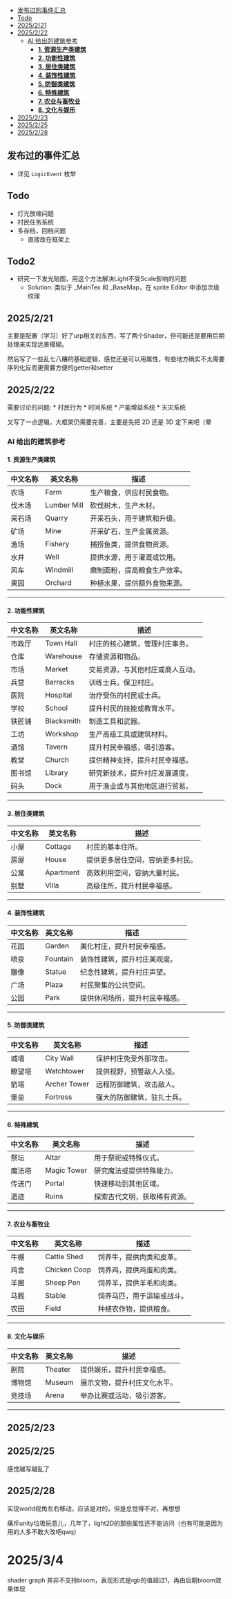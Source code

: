 - [发布过的事件汇总](#发布过的事件汇总)
- [Todo](#todo)
- [2025/2/21](#2025221)
- [2025/2/22](#2025222)
	- [AI 给出的建筑参考](#ai-给出的建筑参考)
		- [**1. 资源生产类建筑**](#1-资源生产类建筑)
		- [**2. 功能性建筑**](#2-功能性建筑)
		- [**3. 居住类建筑**](#3-居住类建筑)
		- [**4. 装饰性建筑**](#4-装饰性建筑)
		- [**5. 防御类建筑**](#5-防御类建筑)
		- [**6. 特殊建筑**](#6-特殊建筑)
		- [**7. 农业与畜牧业**](#7-农业与畜牧业)
		- [**8. 文化与娱乐**](#8-文化与娱乐)
- [2025/2/23](#2025223)
- [2025/2/25](#2025225)
- [2025/2/28](#2025228)







## 发布过的事件汇总
* 详见 `LogicEvent` 枚举

## Todo
* 灯光放缩问题
* 村民任务系统
* 多存档，回档问题
  * 直接改在框架上


## Todo2
* 研究一下发光贴图，用这个方法解决Light不受Scale影响的问题
  * Solution: 类似于 _MainTex 和 _BaseMap，在 sprite Editor 中添加次级纹理


## 2025/2/21

主要是配置（学习）好了urp相关的东西，写了两个Shader，但可能还是要用后期处理来实现远景模糊。

然后写了一些乱七八糟的基础逻辑，感觉还是可以用属性，有些地方确实不太需要序列化反而更需要方便的getter和setter


## 2025/2/22

需要讨论的问题:
	* 村民行为
	* 时间系统
	* 产能增益系统
	* 天灾系统

又写了一点逻辑，大框架仍需要完善，主要是先把 2D 还是 3D 定下来吧（晕

### AI 给出的建筑参考
#### **1. 资源生产类建筑**
| 中文名称       | 英文名称                | 描述                                   |
|----------------|-------------------------|----------------------------------------|
| 农场          | Farm                   | 生产粮食，供应村民食物。               |
| 伐木场        | Lumber Mill            | 砍伐树木，生产木材。                   |
| 采石场        | Quarry                 | 开采石头，用于建筑和升级。             |
| 矿场          | Mine                   | 开采矿石，生产金属资源。               |
| 渔场          | Fishery                | 捕捞鱼类，提供食物资源。               |
| 水井          | Well                   | 提供水源，用于灌溉或饮用。             |
| 风车          | Windmill               | 磨制面粉，提高粮食生产效率。           |
| 果园          | Orchard                | 种植水果，提供额外食物来源。           |

---

#### **2. 功能性建筑**
| 中文名称       | 英文名称                | 描述                                   |
|----------------|-------------------------|----------------------------------------|
| 市政厅        | Town Hall              | 村庄的核心建筑，管理村庄事务。         |
| 仓库          | Warehouse              | 存储资源和物品。                       |
| 市场          | Market                 | 交易资源，与其他村庄或商人互动。       |
| 兵营          | Barracks               | 训练士兵，保卫村庄。                   |
| 医院          | Hospital               | 治疗受伤的村民或士兵。                 |
| 学校          | School                 | 提升村民的技能或教育水平。             |
| 铁匠铺        | Blacksmith             | 制造工具和武器。                       |
| 工坊          | Workshop               | 生产高级工具或建筑材料。               |
| 酒馆          | Tavern                 | 提升村民幸福感，吸引游客。             |
| 教堂          | Church                 | 提供精神支持，提升村民幸福感。         |
| 图书馆        | Library                | 研究新技术，提升村庄发展速度。         |
| 码头          | Dock                   | 用于渔业或与其他地区进行贸易。         |

---

#### **3. 居住类建筑**
| 中文名称       | 英文名称                | 描述                                   |
|----------------|-------------------------|----------------------------------------|
| 小屋          | Cottage                | 村民的基本住所。                       |
| 房屋          | House                  | 提供更多居住空间，容纳更多村民。       |
| 公寓          | Apartment              | 高效利用空间，容纳大量村民。           |
| 别墅          | Villa                  | 高级住所，提升村民幸福感。             |

---

#### **4. 装饰性建筑**
| 中文名称       | 英文名称                | 描述                                   |
|----------------|-------------------------|----------------------------------------|
| 花园          | Garden                 | 美化村庄，提升村民幸福感。             |
| 喷泉          | Fountain               | 装饰性建筑，提升村庄美观度。           |
| 雕像          | Statue                 | 纪念性建筑，提升村庄声望。             |
| 广场          | Plaza                  | 村民聚集的公共空间。                   |
| 公园          | Park                   | 提供休闲场所，提升村民幸福感。         |

---

#### **5. 防御类建筑**
| 中文名称       | 英文名称                | 描述                                   |
|----------------|-------------------------|----------------------------------------|
| 城墙          | City Wall              | 保护村庄免受外部攻击。                 |
| 瞭望塔        | Watchtower             | 提供视野，预警敌人入侵。               |
| 箭塔          | Archer Tower           | 远程防御建筑，攻击敌人。               |
| 堡垒          | Fortress               | 强大的防御建筑，驻扎士兵。             |

---

#### **6. 特殊建筑**
| 中文名称       | 英文名称                | 描述                                   |
|----------------|-------------------------|----------------------------------------|
| 祭坛          | Altar                  | 用于祭祀或特殊仪式。                   |
| 魔法塔        | Magic Tower            | 研究魔法或提供特殊能力。               |
| 传送门        | Portal                 | 快速移动到其他区域。                   |
| 遗迹          | Ruins                  | 探索古代文明，获取稀有资源。           |

---

#### **7. 农业与畜牧业**
| 中文名称       | 英文名称                | 描述                                   |
|----------------|-------------------------|----------------------------------------|
| 牛棚          | Cattle Shed            | 饲养牛，提供肉类和皮革。               |
| 鸡舍          | Chicken Coop           | 饲养鸡，提供鸡蛋和肉类。               |
| 羊圈          | Sheep Pen              | 饲养羊，提供羊毛和肉类。               |
| 马厩          | Stable                 | 饲养马匹，用于运输或战斗。             |
| 农田          | Field                  | 种植农作物，提供粮食。                 |

---

#### **8. 文化与娱乐**
| 中文名称       | 英文名称                | 描述                                   |
|----------------|-------------------------|----------------------------------------|
| 剧院          | Theater                | 提供娱乐，提升村民幸福感。             |
| 博物馆        | Museum                 | 展示文物，提升村庄文化水平。           |
| 竞技场        | Arena                  | 举办比赛或活动，吸引游客。             |

---------------------



## 2025/2/23

## 2025/2/25
感觉越写越乱了

## 2025/2/28
实现world视角左右移动，应该是对的，但是总觉得不对，再想想

痛斥unity垃圾玩意儿，几年了，light2D的那些属性还不能访问（也有可能是因为用的人多不敢大改吧qwq）


# 2025/3/4
shader graph 并非不支持bloom，表现形式是rgb的值超过1，再由后期bloom效果体现